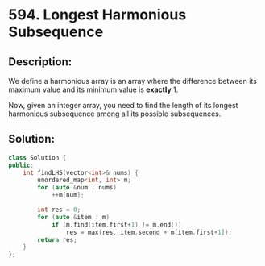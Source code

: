 # 594. Longest Harmonious Subsequence

## Description:

We define a harmonious array is an array where the difference between its maximum value and its minimum value is **exactly** 1.

Now, given an integer array, you need to find the length of its longest harmonious subsequence among all its possible subsequences.

## Solution:

```c++
class Solution {
public:
    int findLHS(vector<int>& nums) {
        unordered_map<int, int> m;
        for (auto &num : nums)
            ++m[num];

        int res = 0;
        for (auto &item : m)
            if (m.find(item.first+1) != m.end())
                res = max(res, item.second + m[item.first+1]);
        return res;
    }
};
```

<!-- remark：

-  -->
